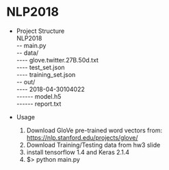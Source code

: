 # NLP2018

* Project Structure  
    NLP2018  
    -- main.py  
    -- data/  
    ---- glove.twitter.27B.50d.txt  
    ---- test_set.json  
    ---- training_set.json  
    -- out/  
    ---- 2018-04-30104022  
    ------ model.h5  
    ------ report.txt  
  
* Usage  
  1. Download GloVe pre-trained word vectors from: https://nlp.stanford.edu/projects/glove/
  2. Download Training/Testing data from hw3 slide
  3. install tensorflow 1.4 and Keras 2.1.4
  3. $> python main.py  
  
